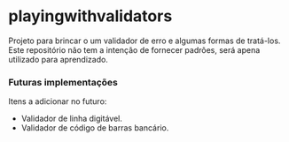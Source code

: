 # playingwithvalidators

Projeto para brincar o um validador de erro e algumas formas de tratá-los.
Este repositório não tem a intenção de fornecer padrões, será apena utilizado para aprendizado.

### Futuras implementações
Itens a adicionar no futuro:
- Validador de linha digitável.
- Validador de código de barras bancário.
